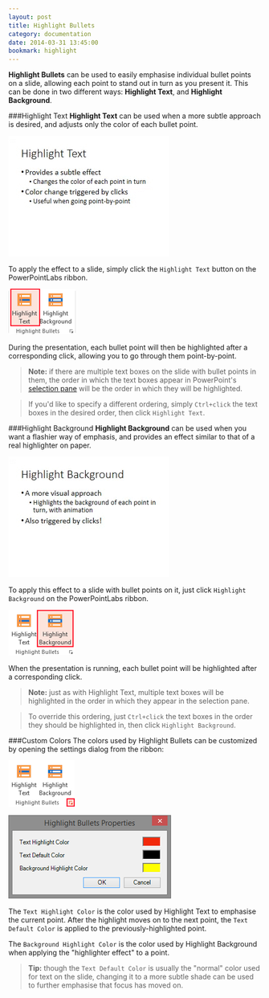```yaml
---
layout: post
title: Highlight Bullets
category: documentation
date: 2014-03-31 13:45:00
bookmark: highlight
---
```


**Highlight Bullets** can be used to easily emphasise individual bullet points on a slide, allowing each point to stand out in turn as you present it. This can be done in two different ways: **Highlight Text**, and **Highlight Background**.

###Highlight Text
**Highlight Text** can be used when a more subtle approach is desired, and adjusts only the color of each bullet point.

<p>
  <img class="box-shadow slide" src="./img/docs/highlight-text-1.gif">
</p>

To apply the effect to a slide, simply click the `Highlight Text` button on the PowerPointLabs ribbon.

<p>
  <img class="box-shadow" src="./img/docs/highlight-text-2.png">
</p>

During the presentation, each bullet point will then be highlighted after a corresponding click, allowing you to go through them point-by-point.

> **Note:** if there are multiple text boxes on the slide with bullet points in them, the order in which the text boxes appear in PowerPoint's [selection pane](http://www.ellenfinkelstein.com/pptblog/the-wonderful-selection-pane-lets-you-easily-hide-objects-select-them-and-even-rename-them/) will be the order in which they will be highlighted.

>If you'd like to specify a different ordering, simply `Ctrl+click` the text boxes in the desired order, then click `Highlight Text`.

###Highlight Background
**Highlight Background** can be used when you want a flashier way of emphasis, and provides an effect similar to that of a real highlighter on paper.

<p>
  <img class="box-shadow slide" src="./img/docs/highlight-background-1.gif">
</p>

To apply this effect to a slide with bullet points on it, just click `Highlight Background` on the PowerPointLabs ribbon.

<p>
  <img class="box-shadow" src="./img/docs/highlight-background-2.png">
</p>

When the presentation is running, each bullet point will be highlighted after a corresponding click.

> **Note:** just as with Highlight Text, multiple text boxes will be highlighted in the order in which they appear in the selection pane.

> To override this ordering, just `Ctrl+click` the text boxes in the order they should be highlighted in, then click `Highlight Background`.

###Custom Colors
The colors used by Highlight Bullets can be customized by opening the settings dialog from the ribbon:

<p>
  <img class="box-shadow" src="./img/docs/highlight-bullets-1.png">
</p>

<p>
  <img class="box-shadow" src="./img/docs/highlight-bullets-2.png">
</p>

The `Text Highlight Color` is the color used by Highlight Text to emphasise the current point. After the highlight moves on to the next point, the `Text Default Color` is applied to the previously-highlighted point.

The `Background Highlight Color` is the color used by Highlight Background when applying the "highlighter effect" to a point.

> **Tip:** though the `Text Default Color` is usually the "normal" color used for text on the slide, changing it to a more subtle shade can be used to further emphasise that focus has moved on.
